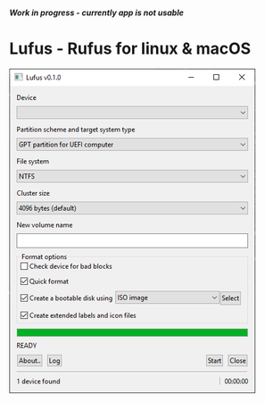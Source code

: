 ##### Work in progress - currently app is not usable
# Lufus - Rufus for linux & macOS
![alttext](https://github.com/kubastick/lufus/blob/master/static/windows.png "Screenshot on windows")